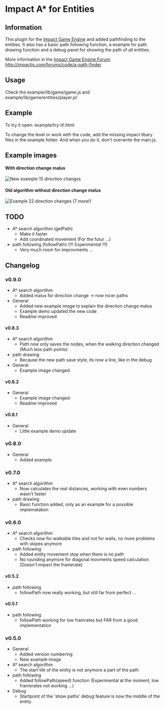 # Impact A* for Entities

## Information
This plugin for the [Impact Game Engine](http://impactjs.com/) and added pathfinding to the entities. It also has a basic path following function, a example for path drawing function and a debug panel for showing the path of all entities. 

More information in the [Impact Game Engine Forum](http://impactjs.com/forums/): http://impactjs.com/forums/code/a-path-finder


## Usage
Check the example/lib/game/game.js and example/lib/game/entities/player.js!


## Example
To try it open: example/try-it!.html

To change the level or work with the code, add the missing impact libary files in the example folder. And when you do it, don't overwrite the main.js.


## Example images
#### With direction change malus
![New example](/hurik/impact-astar-for-entities/raw/master/example_with_malus.png)
15 direction changes

#### Old algorithm without direction change malus
![Example](/hurik/impact-astar-for-entities/raw/master/example.png)
22 direction changes (7 more!)


## TODO
* A* search algorithm (getPath)
    * Make it faster
    * Add coordinated movement (For the futur ...)
* path following (followPath) (!!! Experimental !!!)
    * Very much room for improvments ...


## Changelog
### v0.9.0
* A* search algorithm
    * Added malus for direction change -> now nicer paths
* General
    * Added new example image to explain the direction change malus
    * Example demo updated the new code
    * Readme improved

#### v0.8.3
* A* search algorithm
    * Path now only saves the nodes, when the walking direction changed (Much less path points)
* path drawing
    * Because the new path save style, its now a line, like in the debug
* General
    * Example image changed

#### v0.8.2
* General
    * Example image changed
    * Readme improved

#### v0.8.1
* General
    * Little example demo update

### v0.8.0
* General
    * Added example

### v0.7.0
* A* search algorithm
    * Now calculates the real distances, working with even numbers wasn't faster
* path drawing
    * Basic function added, only as an example for a possible implematation

### v0.6.0
* A* search algorithm
    * Checks now for walkable tiles and not for walls, no more problems with slopes anymore 
* path following
    * Added entity movement stop when there is no path
    * No rounding anymore for diagonal movments speed calculation (Doesn't impact the framerate)

#### v0.5.2
* path following
    * followPath now really working, but still far from perfect ...

#### v0.5.1
* path following
    * followPath working for low framrates but FAR from a good implementation

### v0.5.0
* General
    * Added version numbering
    * New example image
* A* search algorithm
    * The start tile of the entity is not anymore a part of the path
* path following
    * Added followPath(speed) function (Experimental at the moment, low framerates not working ...)
* Debug
    * Startpoint of the 'show paths' debug feature is now the middle of the entity